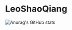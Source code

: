 # LeoShaoQiang


![Anurag's GitHub stats](https://github-readme-stats.vercel.app/api?username=LeoShaoQiang&theme=nord&show_icons=true)
